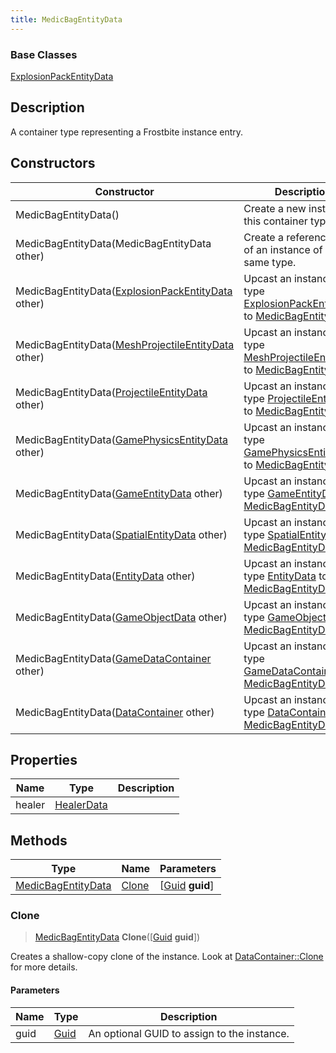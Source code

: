 ```yaml
---
title: MedicBagEntityData
---
```

### Base Classes

[ExplosionPackEntityData](ExplosionPackEntityData)

## Description

A container type representing a Frostbite instance entry.

## Constructors

| Constructor                                                                    | Description                                                                                                                  |
| ------------------------------------------------------------------------------ | ---------------------------------------------------------------------------------------------------------------------------- |
| MedicBagEntityData()                                                           | Create a new instance of this container type.                                                                                |
| MedicBagEntityData(MedicBagEntityData other)                                   | Create a reference copy of an instance of the same type.                                                                     |
| MedicBagEntityData([ExplosionPackEntityData](ExplosionPackEntityData) other)   | Upcast an instance of type [ExplosionPackEntityData](ExplosionPackEntityData) to [MedicBagEntityData](MedicBagEntityData).   |
| MedicBagEntityData([MeshProjectileEntityData](MeshProjectileEntityData) other) | Upcast an instance of type [MeshProjectileEntityData](MeshProjectileEntityData) to [MedicBagEntityData](MedicBagEntityData). |
| MedicBagEntityData([ProjectileEntityData](ProjectileEntityData) other)         | Upcast an instance of type [ProjectileEntityData](ProjectileEntityData) to [MedicBagEntityData](MedicBagEntityData).         |
| MedicBagEntityData([GamePhysicsEntityData](GamePhysicsEntityData) other)       | Upcast an instance of type [GamePhysicsEntityData](GamePhysicsEntityData) to [MedicBagEntityData](MedicBagEntityData).       |
| MedicBagEntityData([GameEntityData](GameEntityData) other)                     | Upcast an instance of type [GameEntityData](GameEntityData) to [MedicBagEntityData](MedicBagEntityData).                     |
| MedicBagEntityData([SpatialEntityData](SpatialEntityData) other)               | Upcast an instance of type [SpatialEntityData](SpatialEntityData) to [MedicBagEntityData](MedicBagEntityData).               |
| MedicBagEntityData([EntityData](EntityData) other)                             | Upcast an instance of type [EntityData](EntityData) to [MedicBagEntityData](MedicBagEntityData).                             |
| MedicBagEntityData([GameObjectData](GameObjectData) other)                     | Upcast an instance of type [GameObjectData](GameObjectData) to [MedicBagEntityData](MedicBagEntityData).                     |
| MedicBagEntityData([GameDataContainer](GameDataContainer) other)               | Upcast an instance of type [GameDataContainer](GameDataContainer) to [MedicBagEntityData](MedicBagEntityData).               |
| MedicBagEntityData([DataContainer](/vext/ref/shared/class/datacontainer) other)  | Upcast an instance of type [DataContainer](/vext/ref/shared/class/datacontainer) to [MedicBagEntityData](MedicBagEntityData).  |

## Properties

| Name   | Type                     | Description |
| ------ | ------------------------ | ----------- |
| healer | [HealerData](HealerData) |             |

## Methods

| Type                                     | Name            | Parameters                                     |
| ---------------------------------------- | --------------- | ---------------------------------------------- |
| [MedicBagEntityData](MedicBagEntityData) | [Clone](#clone) | \[[Guid](/vext/ref/shared/class/guid) **guid**\] |

### Clone

> [MedicBagEntityData](MedicBagEntityData) **Clone**(\[[Guid](/vext/ref/shared/class/guid) **guid**\])

Creates a shallow-copy clone of the instance. Look at [DataContainer::Clone](/vext/ref/shared/class/datacontainer#clone) for more details.

#### Parameters

| Name | Type         | Description                                 |
| ---- | ------------ | ------------------------------------------- |
| guid | [Guid](Guid) | An optional GUID to assign to the instance. |

